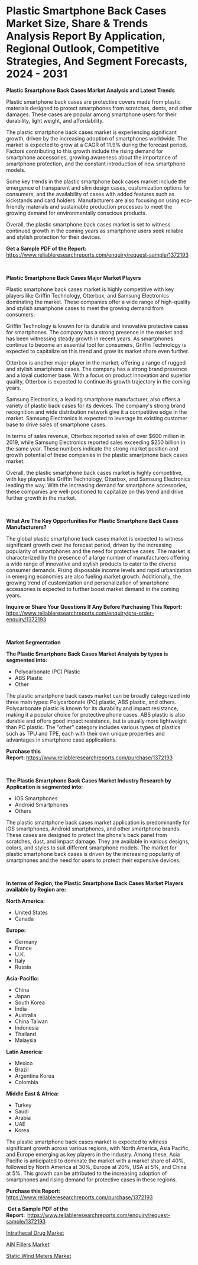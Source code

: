 <p><h1>Plastic Smartphone Back Cases Market Size, Share & Trends Analysis Report By Application, Regional Outlook, Competitive Strategies, And Segment Forecasts, 2024 - 2031</h1></p><p><strong>Plastic Smartphone Back Cases Market Analysis and Latest Trends</strong></p>
<p><p>Plastic smartphone back cases are protective covers made from plastic materials designed to protect smartphones from scratches, dents, and other damages. These cases are popular among smartphone users for their durability, light weight, and affordability.</p><p>The plastic smartphone back cases market is experiencing significant growth, driven by the increasing adoption of smartphones worldwide. The market is expected to grow at a CAGR of 11.9% during the forecast period. Factors contributing to this growth include the rising demand for smartphone accessories, growing awareness about the importance of smartphone protection, and the constant introduction of new smartphone models.</p><p>Some key trends in the plastic smartphone back cases market include the emergence of transparent and slim design cases, customization options for consumers, and the availability of cases with added features such as kickstands and card holders. Manufacturers are also focusing on using eco-friendly materials and sustainable production processes to meet the growing demand for environmentally conscious products.</p><p>Overall, the plastic smartphone back cases market is set to witness continued growth in the coming years as smartphone users seek reliable and stylish protection for their devices.</p></p>
<p><strong>Get a Sample PDF of the Report:&nbsp;</strong> <a href="https://www.reliableresearchreports.com/enquiry/request-sample/1372193">https://www.reliableresearchreports.com/enquiry/request-sample/1372193</a></p>
<p>&nbsp;</p>
<p><strong>Plastic Smartphone Back Cases Major Market Players</strong></p>
<p><p>Plastic smartphone back cases market is highly competitive with key players like Griffin Technology, Otterbox, and Samsung Electronics dominating the market. These companies offer a wide range of high-quality and stylish smartphone cases to meet the growing demand from consumers.</p><p>Griffin Technology is known for its durable and innovative protective cases for smartphones. The company has a strong presence in the market and has been witnessing steady growth in recent years. As smartphones continue to become an essential tool for consumers, Griffin Technology is expected to capitalize on this trend and grow its market share even further.</p><p>Otterbox is another major player in the market, offering a range of rugged and stylish smartphone cases. The company has a strong brand presence and a loyal customer base. With a focus on product innovation and superior quality, Otterbox is expected to continue its growth trajectory in the coming years.</p><p>Samsung Electronics, a leading smartphone manufacturer, also offers a variety of plastic back cases for its devices. The company's strong brand recognition and wide distribution network give it a competitive edge in the market. Samsung Electronics is expected to leverage its existing customer base to drive sales of smartphone cases.</p><p>In terms of sales revenue, Otterbox reported sales of over $600 million in 2019, while Samsung Electronics reported sales exceeding $250 billion in the same year. These numbers indicate the strong market position and growth potential of these companies in the plastic smartphone back cases market.</p><p>Overall, the plastic smartphone back cases market is highly competitive, with key players like Griffin Technology, Otterbox, and Samsung Electronics leading the way. With the increasing demand for smartphone accessories, these companies are well-positioned to capitalize on this trend and drive further growth in the market.</p></p>
<p>&nbsp;</p>
<p><strong>What Are The Key Opportunities For Plastic Smartphone Back Cases Manufacturers?</strong></p>
<p><p>The global plastic smartphone back cases market is expected to witness significant growth over the forecast period, driven by the increasing popularity of smartphones and the need for protective cases. The market is characterized by the presence of a large number of manufacturers offering a wide range of innovative and stylish products to cater to the diverse consumer demands. Rising disposable income levels and rapid urbanization in emerging economies are also fueling market growth. Additionally, the growing trend of customization and personalization of smartphone accessories is expected to further boost market demand in the coming years.</p></p>
<p><strong>Inquire or Share Your Questions If Any Before Purchasing This Report:</strong> <a href="https://www.reliableresearchreports.com/enquiry/pre-order-enquiry/1372193">https://www.reliableresearchreports.com/enquiry/pre-order-enquiry/1372193</a></p>
<p>&nbsp;</p>
<p><strong>Market Segmentation</strong></p>
<p><strong>The Plastic Smartphone Back Cases Market Analysis by types is segmented into:</strong></p>
<p><ul><li>Polycarbonate (PC) Plastic</li><li>ABS Plastic</li><li>Other</li></ul></p>
<p><p>The plastic smartphone back cases market can be broadly categorized into three main types: Polycarbonate (PC) plastic, ABS plastic, and others. Polycarbonate plastic is known for its durability and impact resistance, making it a popular choice for protective phone cases. ABS plastic is also durable and offers good impact resistance, but is usually more lightweight than PC plastic. The "other" category includes various types of plastics such as TPU and TPE, each with their own unique properties and advantages in smartphone case applications.</p></p>
<p><strong>Purchase this Report:&nbsp;</strong><a href="https://www.reliableresearchreports.com/purchase/1372193">https://www.reliableresearchreports.com/purchase/1372193</a></p>
<p>&nbsp;</p>
<p><strong>The Plastic Smartphone Back Cases Market Industry Research by Application is segmented into:</strong></p>
<p><ul><li>iOS Smartphones</li><li>Android Smartphones</li><li>Others</li></ul></p>
<p><p>The plastic smartphone back cases market application is predominantly for iOS smartphones, Android smartphones, and other smartphone brands. These cases are designed to protect the phone's back panel from scratches, dust, and impact damage. They are available in various designs, colors, and styles to suit different smartphone models. The market for plastic smartphone back cases is driven by the increasing popularity of smartphones and the need for users to protect their expensive devices.</p></p>
<p>&nbsp;</p>
<p><strong>In terms of Region, the Plastic Smartphone Back Cases Market Players available by Region are:</strong></p>
<p>
    <p> <strong> North America: </strong>
        <ul>
            <li>United States</li>
            <li>Canada</li>
        </ul>
        </p> 
    <p> <strong> Europe: </strong>
        <ul>
            <li>Germany</li>
            <li>France</li>
            <li>U.K.</li>
            <li>Italy</li>
            <li>Russia</li>
        </ul>
        </p> 
    <p> <strong> Asia-Pacific: </strong>
        <ul>
            <li>China</li>
            <li>Japan</li>
            <li>South Korea</li>
            <li>India</li>
            <li>Australia</li>
            <li>China Taiwan</li>
            <li>Indonesia</li>
            <li>Thailand</li>
            <li>Malaysia</li>
        </ul>
        </p> 
    <p> <strong> Latin America: </strong>
        <ul>
            <li>Mexico</li>
            <li>Brazil</li>
            <li>Argentina Korea</li>
            <li>Colombia</li>
        </ul>
        </p> 
    <p> <strong> Middle East & Africa: </strong>
        <ul>
            <li>Turkey</li>
            <li>Saudi</li>
            <li>Arabia</li>
            <li>UAE</li>
            <li>Korea</li>
        </ul>
    </p>
    </p>
<p><p>The plastic smartphone back cases market is expected to witness significant growth across various regions, with North America, Asia Pacific, and Europe emerging as key players in the industry. Among these, Asia Pacific is anticipated to dominate the market with a market share of 40%, followed by North America at 30%, Europe at 20%, USA at 5%, and China at 5%. This growth can be attributed to the increasing adoption of smartphones and rising demand for protective cases in these regions.</p></p>
<p><strong>Purchase this Report: </strong><a href="https://www.reliableresearchreports.com/purchase/1372193">https://www.reliableresearchreports.com/purchase/1372193</a></p>
<p>&nbsp;<strong>Get a Sample PDF of the Report:&nbsp;&nbsp;</strong><a href="https://www.reliableresearchreports.com/enquiry/request-sample/1372193">https://www.reliableresearchreports.com/enquiry/request-sample/1372193</a></p>
<p><strong></strong></p>
<p><p><a href="https://issuu.com/reportprime-2/docs/intrathecal-drug-market-size-2030.pptx">Intrathecal Drug Market</a></p><p><a href="https://issuu.com/reportprime-2/docs/aln-fillers-market-size-2030.pptx">AlN Fillers Market</a></p><p><a href="https://medium.com/@marionlang1939/static-wind-meters-market-size-cagr-trends-2024-2030-e212de450fbf">Static Wind Meters Market</a></p></p>